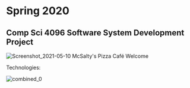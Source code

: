 # Spring 2020

## Comp Sci 4096 Software System Development Project

![Screenshot_2021-05-10 McSalty's Pizza Café Welcome ](https://user-images.githubusercontent.com/83979403/117755833-99715a00-b1e2-11eb-8c6f-d628448f9bd4.png)

Technologies:

![combined_0](https://user-images.githubusercontent.com/83979403/117925464-e0cc1900-b2bc-11eb-8ff6-d9d168910e9e.png)





